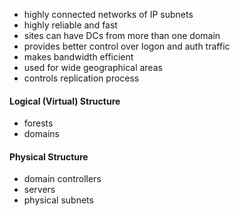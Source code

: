 - highly connected networks of IP subnets 
- highly reliable and fast
- sites can have DCs from more than one domain
- provides better control over logon and auth traffic
- makes bandwidth efficient
- used for wide geographical areas
- controls replication process
#### Logical (Virtual) Structure
- forests
- domains
#### Physical Structure
- domain controllers
- servers
- physical subnets
